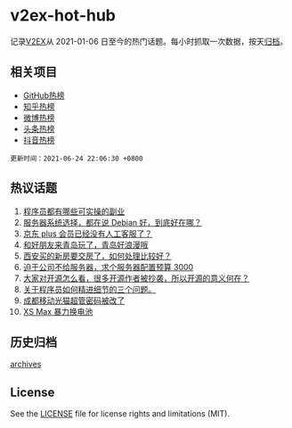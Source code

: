 # v2ex-hot-hub

 记录[V2EX](https://www.v2ex.com/)从 2021-01-06 日至今的热门话题。每小时抓取一次数据，按天[归档](archives)。
 
 ## 相关项目

- [GitHub热榜](https://github.com/lonnyzhang423/github-hot-hub)
- [知乎热榜](https://github.com/lonnyzhang423/zhihu-hot-hub)
- [微博热榜](https://github.com/lonnyzhang423/weibo-hot-hub)
- [头条热榜](https://github.com/lonnyzhang423/toutiao-hot-hub)
- [抖音热榜](https://github.com/lonnyzhang423/douyin-hot-hub)


 `更新时间：2021-06-24 22:06:30 +0800`

## 热议话题

1. [程序员都有哪些可实操的副业](https://www.v2ex.com/t/785504)
1. [服务器系统选择，都在说 Debian 好，到底好在哪？](https://www.v2ex.com/t/785459)
1. [京东 plus 会员已经没有人工客服了？](https://www.v2ex.com/t/785483)
1. [和好朋友来青岛玩了，青岛好浪漫哦](https://www.v2ex.com/t/785433)
1. [西安买的新房要交房了，如何处理比较好？](https://www.v2ex.com/t/785492)
1. [迫于公司不给服务器，求个服务器配置预算 3000](https://www.v2ex.com/t/785493)
1. [大家对开源怎么看，很多开源作者被抄袭，所以开源的意义何在？](https://www.v2ex.com/t/785522)
1. [关于程序员如何精进细节的三个问题。](https://www.v2ex.com/t/785434)
1. [成都移动光猫超管密码被改了](https://www.v2ex.com/t/785435)
1. [XS Max 暴力换电池](https://www.v2ex.com/t/785517)

## 历史归档

[archives](archives)

## License

See the [LICENSE](LICENSE) file for license rights and limitations (MIT).
